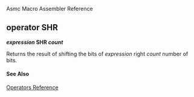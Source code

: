 Asmc Macro Assembler Reference

## operator SHR

**_expression_ SHR _count_**


Returns the result of shifting the bits of _expression_ right _count_ number of bits.

#### See Also

[Operators Reference](readme.md)